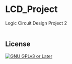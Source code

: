 # LCD_Project
Logic Circuit Design Project 2
<br/><br/>
## License
[![GNU GPLv3 or Later](https://www.gnu.org/graphics/gplv3-or-later.svg)](https://www.gnu.org/licenses/gpl-3.0.html)
